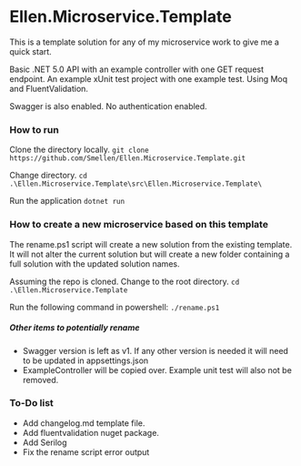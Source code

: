 # Ellen.Microservice.Template
This is a template solution for any of my microservice work to give me a quick start.

Basic .NET 5.0 API with an example controller with one GET request endpoint.
An example xUnit test project with one example test. Using Moq and FluentValidation.

Swagger is also enabled. No authentication enabled.

### How to run
Clone the directory locally.
`git clone https://github.com/Smellen/Ellen.Microservice.Template.git`

Change directory.
`cd .\Ellen.Microservice.Template\src\Ellen.Microservice.Template\`

Run the application
`dotnet run`

### How to create a new microservice based on this template
The rename.ps1 script will create a new solution from the existing template. It will not alter the current solution but will create a new folder containing a full solution with the updated solution names.

Assuming the repo is cloned.
Change to the root directory.
`cd .\Ellen.Microservice.Template`

Run the following command in powershell: `./rename.ps1`

##### Other items to potentially rename 
- Swagger version is left as v1. If any other version is needed it will need to be updated in appsettings.json
- ExampleController will be copied over. Example unit test will also not be removed.

### To-Do list
- Add changelog.md template file.
- Add fluentvalidation nuget package.
- Add Serilog
- Fix the rename script error output